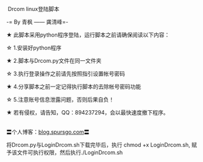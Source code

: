  Drcom linux登陆脚本                              
	                                                                   
 -= By 青枫 —— 龚清峰=-                    
                                                                                                                                                                                                     
 ★ 此脚本采用python程序登陆，运行脚本之前请确保阅读以下内容：      
                                                                   
 ☆ 1.安装好python程序                    
                                                                  
 ★ 2.脚本与Drcom.py文件在同一文件夹            
                                                                   
 ☆ 3.执行登录操作之前请先按照指引设置帐号密码            
      
 ★ 4.分享脚本之前一定记得执行脚本的去除帐号密码功能    
                                                               
 ☆ 5.注意账号信息泄露问题，否则后果自负！                                
                                                                   
 ★ 若有侵权，请告知，QQ：894237294，会以最快速度撤下程序。                                     
                                                                  
 〓个人博客：[blog.spursgo.com](http://blog.spursgo.com)〓                     
                                                                 

将Drcom.py与LoginDrcom.sh下载完毕后，执行 chmod +x LoginDrcom.sh, 赋予该文件可执行权限，然后执行./LoginDrcom.sh 

